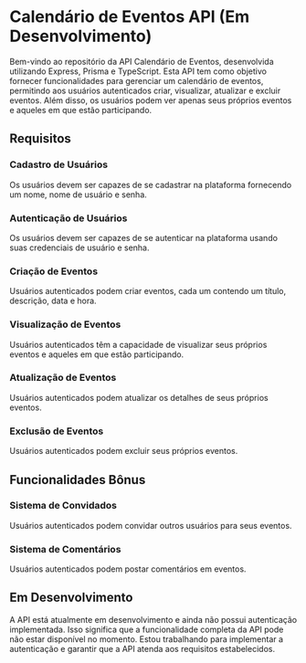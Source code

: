 # Calendário de Eventos API (Em Desenvolvimento)

Bem-vindo ao repositório da API Calendário de Eventos, desenvolvida utilizando Express, Prisma e TypeScript. Esta API tem como objetivo fornecer funcionalidades para gerenciar um calendário de eventos, permitindo aos usuários autenticados criar, visualizar, atualizar e excluir eventos. Além disso, os usuários podem ver apenas seus próprios eventos e aqueles em que estão participando.

## Requisitos

### Cadastro de Usuários
Os usuários devem ser capazes de se cadastrar na plataforma fornecendo um nome, nome de usuário e senha.

### Autenticação de Usuários
Os usuários devem ser capazes de se autenticar na plataforma usando suas credenciais de usuário e senha.

### Criação de Eventos
Usuários autenticados podem criar eventos, cada um contendo um título, descrição, data e hora.

### Visualização de Eventos
Usuários autenticados têm a capacidade de visualizar seus próprios eventos e aqueles em que estão participando.

### Atualização de Eventos
Usuários autenticados podem atualizar os detalhes de seus próprios eventos.

### Exclusão de Eventos
Usuários autenticados podem excluir seus próprios eventos.

## Funcionalidades Bônus

### Sistema de Convidados
Usuários autenticados podem convidar outros usuários para seus eventos.

### Sistema de Comentários
Usuários autenticados podem postar comentários em eventos.

## Em Desenvolvimento

A API está atualmente em desenvolvimento e ainda não possui autenticação implementada. Isso significa que a funcionalidade completa da API pode não estar disponível no momento. Estou trabalhando para implementar a autenticação e garantir que a API atenda aos requisitos estabelecidos.

